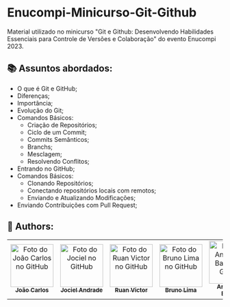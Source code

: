 # Enucompi-Minicurso-Git-Github
Material utilizado no minicurso "Git e Github: Desenvolvendo Habilidades Essenciais para Controle de Versões e Colaboração" do evento Enucompi 2023.

## 📚 Assuntos abordados:
- O que é Git e GitHub;
- Diferenças;
- Importância;
- Evolução do Git;
- Comandos Básicos:
  - Criação de Repositórios;
  - Ciclo de um Commit;
  - Commits Semânticos;
  - Branchs;
  - Mesclagem;
  - Resolvendo Conflitos;
- Entrando no GitHub;
- Comandos Básicos:
  - Clonando Repositórios;
  - Conectando repositórios locais com remotos;
  - Enviando e Atualizando Modificações;
- Enviando Contribuições com Pull Request;

## 🧑 Authors:
<table>
  <tr>
    <td align="center">
      <a href="https://github.com/OMaskara310">
        <img src="https://avatars.githubusercontent.com/u/107417702?v=4" width="100px;" alt="Foto do João Carlos no GitHub"/><br>
        <sub>
          <b>João Carlos</b>
        </sub>
      </a>
    </td>
    <td align="center">
      <a href="https://github.com/JociS4">
        <img src="https://avatars.githubusercontent.com/u/107800194?v=4" width="100px;" alt="Foto do Jociel no GitHub"/><br>
        <sub>
          <b>Jociel Andrade</b>
        </sub>
      </a>
    </td>
    <td align="center">
      <a href="https://github.com/ruanvcg">
        <img src="https://avatars.githubusercontent.com/u/62728646?v=4" width="100px;" alt="Foto do Ruan Victor no GitHub"/><br>
        <sub>
          <b>Ruan Victor</b>
        </sub>
      </a>
    </td>
    <td align="center">
      <a href="https://github.com/brunolimapinheiro">
        <img src="https://avatars.githubusercontent.com/u/125039158?v=4" width="100px;" alt="Foto do Bruno Lima no GitHub"/><br>
        <sub>
          <b>Bruno Lima</b>
        </sub>
      </a>
    </td>
    <td align="center">
      <a href="https://github.com/barrosar2022">
        <img src="https://avatars.githubusercontent.com/u/96726891?v=4" width="100px;" alt="Foto de Anderson Barros no GitHub"/><br>
        <sub>
          <b>Anderson Barros</b>
        </sub>
      </a>
    </td>
  </tr>
</table>
